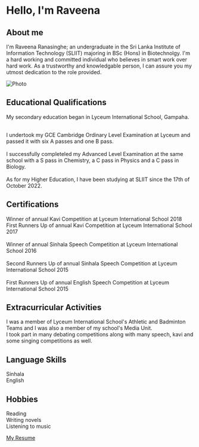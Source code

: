 <h1>Hello, I'm Raveena</h1>

<b><h2>About me</h2></b>

I'm Raveena Ranasinghe; an undergraduate in the Sri Lanka Institute of Information Technology (SLIIT) majoring in BSc (Hons) in Biotechnolgy. 
I'm a hard working and committed individual who believes in smart work over hard work. 
As a trustworthy and knowledgable person, I can assure you my utmost dedication to the role provided.

![Photo](https://user-images.githubusercontent.com/120706178/208288264-946d6683-4c30-4f10-8985-672032af09b7.jpg)

<b><h2>Educational Qualifications</h2></b>

My secondary education began in Lyceum International School, Gampaha.

<br>I undertook my GCE Cambridge Ordinary Level Examination at Lyceum and passed it with six A passes and one B pass.</br>
<br>I successfully completeled my Advanced Level Examination at the same school with a S pass in Chemistry, a C pass in Physics and a C pass in Biology.</br>
<br>As for my Higher Education, I have been studying at SLIIT since the 17th of October 2022.</br>

<b><h2>Certifications</h2></b>

Winner of annual Kavi Competition at Lyceum International School 2018
<br>First Runners Up of annual Kavi Competition at Lyceum International School 2017</br>
<br>Winner of annual Sinhala Speech Competition at Lyceum International School 2016</br>
<br>Second Runners Up of annual Sinhala Speech Competition at Lyceum International School 2015</br>
<br>First Runners Up of annual English Speech Competition at Lyceum International School 2015</br>

<b><h2>Extracurricular Activities</h2></b>

I was a member of Lyceum International School's Athletic and Badminton Teams and I was also a member of my school's Media Unit.
<br>I took part in many debating competitions along with many speech, kavi and some singing competitions as well.</br>

<b><h2>Language Skills</h2></b>

Sinhala
<br>English</br>

<b><h2>Hobbies</h2></b>
  
  Reading
  <br>Writing novels</br>
  Listening to music
  
  <a href="file:///C:/Users/USER/Desktop/SLIIT%20Completed%20Assingments/IT1%20HS22084804_Raveena%20Ranasinghe.pdf">My Resume</a>

